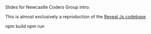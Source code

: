 Slides for Newcastle Coders Group intro.

This is almost exclusively a reproduction of the [Reveal Js codebase](https://github.com/hakimel/reveal.js)

  npm build
  npm run
